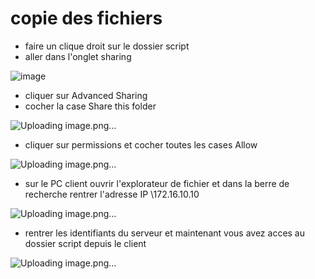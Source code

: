 # copie des fichiers
- faire un clique droit sur le dossier script
- aller dans l'onglet sharing

![image](https://github.com/clsmoker88/checkpoint2/assets/81968235/d256e826-7244-4213-a1a7-d00a5d806c99)


- cliquer sur Advanced Sharing
- cocher la case Share this folder 

![Uploading image.png…]()

- cliquer sur permissions et cocher toutes les cases Allow

![Uploading image.png…]()


- sur le PC client ouvrir l'explorateur de fichier et dans la berre de recherche rentrer l'adresse IP \\172.16.10.10

![Uploading image.png…]()


- rentrer les identifiants du serveur et maintenant vous avez acces au dossier script depuis le client

![Uploading image.png…]()

